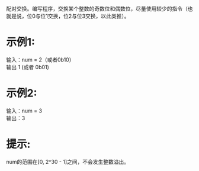 配对交换。编写程序，交换某个整数的奇数位和偶数位，尽量使用较少的指令（也就是说，位0与位1交换，位2与位3交换，以此类推）。

# 示例1:

 输入：num = 2（或者0b10）  
 输出 1 (或者 0b01)

 # 示例2:

 输入：num = 3  
 输出：3

 # 提示:

num的范围在[0, 2^30 - 1]之间，不会发生整数溢出。
